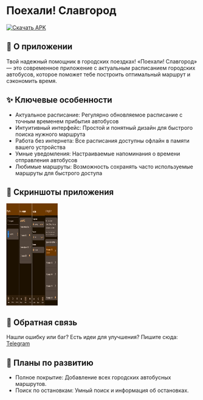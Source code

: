 # Поехали! Славгород
[![Скачать APK](https://img.shields.io/badge/Скачать-APK-success?style=for-the-badge&logo=android)](https://github.com/VseMirka200/Lets_go_Slavgorod/releases)

## 🚌 О приложении ##
Твой надежный помощник в городских поездках! «Поехали! Славгород» — это современное приложение с актуальным расписанием городских автобусов, которое поможет тебе построить оптимальный маршрут и сэкономить время.

## ✨ Ключевые особенности ##
- Актуальное расписание: Регулярно обновляемое расписание с точным временем прибытия автобусов
- Интуитивный интерфейс: Простой и понятный дизайн для быстрого поиска нужного маршрута
- Работа без интернета: Все расписания доступны офлайн в памяти вашего устройства
- Умные уведомления: Настраиваемые напоминания о времени отправления автобусов
- Любимые маршруты: Возможность сохранять часто используемые маршруты для быстрого доступа

## 📱 Скриншоты приложения ##
<img width="135" height="267.25" alt="image" src="https://github.com/VseMirka200/Lets_go_Slavgorod/blob/main/materials/screenshot/1.png"/>

## 🤝 Обратная связь ##
Нашли ошибку или баг? Есть идеи для улучшения? Пишите сюда: [Telegram](https://t.me/lets_go_slavgorod_bot)

## 🚀 Планы по развитию ##
- Полное покрытие: Добавление всех городских автобусных маршрутов.
- Поиск по остановкам: Умный поиск и информация об остановках.
